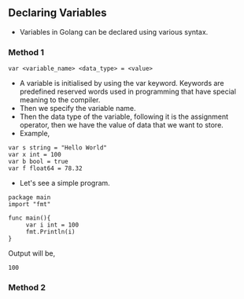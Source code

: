 ## Declaring Variables ##

* Variables in Golang can be declared using various syntax.

### Method 1 ###

```
var <variable_name> <data_type> = <value>
```

* A variable is initialised by using the var keyword. Keywords are predefined reserved words used in programming that have special meaning to the compiler. 
* Then we specify the variable name.
* Then the data type of the variable, following it is the assignment operator, then we have the value of data that we want to store.
* Example,
```
var s string = "Hello World"
var x int = 100
var b bool = true
var f float64 = 78.32
```

* Let's see a simple program.
```
package main
import "fmt"

func main(){
     var i int = 100
     fmt.Println(i)
}
```
Output will be,
```
100
```

### Method 2 ###
